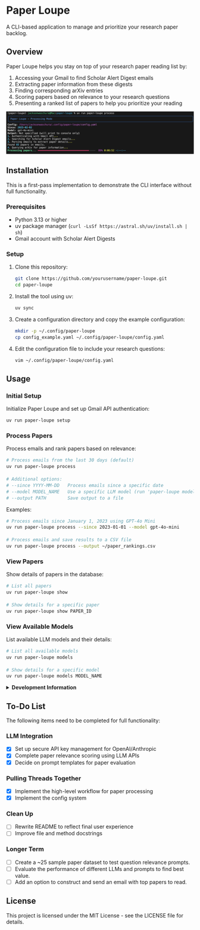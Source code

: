 # Paper Loupe

A CLI-based application to manage and prioritize your research paper backlog.

## Overview

Paper Loupe helps you stay on top of your research paper reading list by:

1. Accessing your Gmail to find Scholar Alert Digest emails
2. Extracting paper information from these digests
3. Finding corresponding arXiv entries
4. Scoring papers based on relevance to your research questions
5. Presenting a ranked list of papers to help you prioritize your reading

![Demo Screenshot](./assets/demo_screenshot.png)

## Installation

This is a first-pass implementation to demonstrate the CLI interface without full functionality.

### Prerequisites

- Python 3.13 or higher
- uv package manager (`curl -LsSf https://astral.sh/uv/install.sh | sh`)
- Gmail account with Scholar Alert Digests

### Setup

1. Clone this repository:
   ```bash
   git clone https://github.com/yourusername/paper-loupe.git
   cd paper-loupe
   ```

2. Install the tool using uv:
   ```bash
   uv sync
   ```

3. Create a configuration directory and copy the example configuration:
   ```bash
   mkdir -p ~/.config/paper-loupe
   cp config_example.yaml ~/.config/paper-loupe/config.yaml
   ```

4. Edit the configuration file to include your research questions:
   ```bash
   vim ~/.config/paper-loupe/config.yaml
   ```

## Usage

### Initial Setup

Initialize Paper Loupe and set up Gmail API authentication:

```bash
uv run paper-loupe setup
```

### Process Papers

Process emails and rank papers based on relevance:

```bash
# Process emails from the last 30 days (default)
uv run paper-loupe process

# Additional options:
# --since YYYY-MM-DD   Process emails since a specific date
# --model MODEL_NAME   Use a specific LLM model (run 'paper-loupe models' to see options)
# --output PATH        Save output to a file
```

Examples:
```bash
# Process emails since January 1, 2023 using GPT-4o Mini
uv run paper-loupe process --since 2023-01-01 --model gpt-4o-mini

# Process emails and save results to a CSV file
uv run paper-loupe process --output ~/paper_rankings.csv
```

### View Papers

Show details of papers in the database:

```bash
# List all papers
uv run paper-loupe show

# Show details for a specific paper
uv run paper-loupe show PAPER_ID
```

### View Available Models

List available LLM models and their details:

```bash
# List all available models
uv run paper-loupe models

# Show details for a specific model
uv run paper-loupe models MODEL_NAME
```

<details>
<summary><b>Development Information</b></summary>

### Testing

Run tests with pytest:

```bash
# Install dependencies
uv sync

# Run tests
uv run -m pytest -xvs
```

### Automated Code Quality with Pre-commit

Set up pre-commit to automatically run code quality tools before each commit:

```bash
# Install pre-commit hooks
uv run pre-commit install

# Run pre-commit checks manually
uv run pre-commit run --all-files
```

Pre-commit will automatically run these checks:
- Black (code formatting)
- isort (import sorting)
- Ruff (linting)
- Type checking with mypy
- Other checks like trailing whitespace and YAML validation

</details>

## To-Do List

The following items need to be completed for full functionality:

### LLM Integration
- [x] Set up secure API key management for OpenAI/Anthropic
- [x] Complete paper relevance scoring using LLM APIs
- [x] Decide on prompt templates for paper evaluation

### Pulling Threads Together
- [x] Implement the high-level workflow for paper processing
- [x] Implement the config system

### Clean Up
- [ ] Rewrite README to reflect final user experience
- [ ] Improve file and method docstrings

### Longer Term
- [ ] Create a ~25 sample paper dataset to test question relevance prompts.
- [ ] Evaluate the performance of different LLMs and prompts to find best value.
- [ ] Add an option to construct and send an email with top papers to read.

## License

This project is licensed under the MIT License - see the LICENSE file for details.
